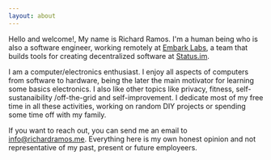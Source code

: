 ```yaml
---
layout: about
---
```


Hello and welcome!, My name is Richard Ramos. I'm a human being who is also a software engineer, working remotely at [Embark Labs](https://embarklabs.io), a team that builds tools for creating decentralized software at [Status.im](https://status.im). 

I am a computer/electronics enthusiast. I enjoy all aspects of computers from software to hardware, being the later the main motivator for learning some basics electronics. I also like other topics like privacy, fitness, self-sustanaibility /off-the-grid and self-improvement. I dedicate most of my free time in all these activities, working on random DIY projects or spending some time off with my family.

If you want to reach out, you can send me an email to [info@richardramos.me](mailto:info@richardramos.me).
Everything here is my own honest opinion and not representative of my past, present or future employeers. 
